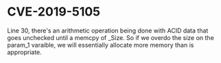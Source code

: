 # CVE-2019-5105

Line 30, there's an arithmetic operation being done with ACID data that goes unchecked until a memcpy of _Size. So if we overdo the size on the param_1 varaible, we will essentially allocate more memory than is appropriate.